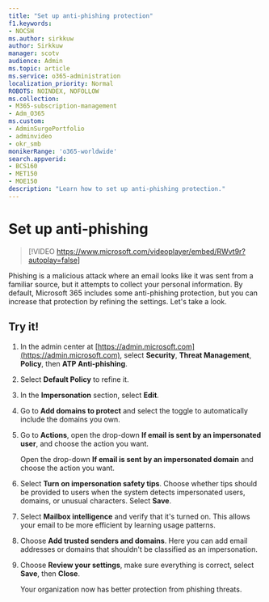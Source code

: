 ```yaml
---
title: "Set up anti-phishing protection"
f1.keywords:
- NOCSH
ms.author: sirkkuw
author: Sirkkuw
manager: scotv
audience: Admin
ms.topic: article
ms.service: o365-administration
localization_priority: Normal
ROBOTS: NOINDEX, NOFOLLOW
ms.collection: 
- M365-subscription-management 
- Adm_O365
ms.custom: 
- AdminSurgePortfolio
- adminvideo
- okr_smb
monikerRange: 'o365-worldwide'
search.appverid:
- BCS160
- MET150
- MOE150
description: "Learn how to set up anti-phishing protection."
---
```


# Set up anti-phishing

> [!VIDEO https://www.microsoft.com/videoplayer/embed/RWvt9r?autoplay=false]

Phishing is a malicious attack where an email looks like it was sent from a familiar source, but it attempts to collect your personal information. By default, Microsoft 365 includes some anti-phishing protection, but you can increase that protection by refining the settings. Let's take a look.

## Try it!

1. In the admin center at [https://admin.microsoft.com](https://admin.microsoft.com), select **Security**, **Threat Management**, **Policy**, then **ATP Anti-phishing**.
1. Select **Default Policy** to refine it.
1. In the **Impersonation** section, select **Edit**.
1. Go to **Add domains to protect** and select the toggle to automatically include the domains you own.
1. Go to **Actions**, open the drop-down **If email is sent by an impersonated user**, and choose the action you want.

    Open the drop-down **If email is sent by an impersonated domain** and choose the action you want.
1. Select **Turn on impersonation safety tips**. Choose whether tips should be provided to users when the system detects impersonated users, domains, or unusual characters. Select **Save**.
1. Select **Mailbox intelligence** and verify that it's turned on. This allows your email to be more efficient by learning usage patterns.
1. Choose **Add trusted senders and domains**. Here you can add email addresses or domains that shouldn't be classified as an impersonation.
1. Choose **Review your settings**, make sure everything is correct, select **Save**, then **Close**.

    Your organization now has better protection from phishing threats.